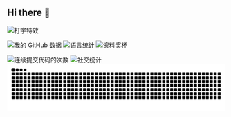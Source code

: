 ## Hi there 👋
![打字特效](https://readme-typing-svg.demolab.com/?lines=welcome+to+huaiyuechusan's+GitHub)
<!--![访客数](https://visitor-badge.glitch.me/badge?page_id=huaiyuechusan&left_color=green&right_color=red)-->

![我的 GitHub 数据](https://github-readme-stats.vercel.app/api?username=huaiyuechusan)
![语言统计](https://github-readme-stats.vercel.app/api/top-langs/?username=huaiyuechusan)
![资料奖杯](https://github-profile-trophy.vercel.app/?username=huaiyuechusan)
<!--![活动统计图](https://github-readme-activity-graph.vercel.app/graph?username=huaiyuechusan)-->
![连续提交代码的次数](https://streak-stats.demolab.com/?user=huaiyuechusan)
![社交统计](https://stats.justsong.cn/api/github?username=huaiyuechusan&cn=true)
<picture>
  <source media="(prefers-color-scheme: dark)" srcset="https://raw.githubusercontent.com/huaiyuechusan/huaiyuechusan/output/github-contribution-grid-snake-dark.svg">
  <source media="(prefers-color-scheme: light)" srcset="https://raw.githubusercontent.com/huaiyuechusan/huaiyuechusan/output/github-contribution-grid-snake.svg">
  <img alt="github contribution grid snake animation" src="https://raw.githubusercontent.com/huaiyuechusan/huaiyuechusan/output/github-contribution-grid-snake.svg">
</picture>




<!--
**huaiyuechusan/huaiyuechusan** is a ✨ _special_ ✨ repository because its `README.md` (this file) appears on your GitHub profile.

Here are some ideas to get you started:

- 🔭 I’m currently working on ...
- 🌱 I’m currently learning ...
- 👯 I’m looking to collaborate on ...
- 🤔 I’m looking for help with ...
- 💬 Ask me about ...
- 📫 How to reach me: ...
- 😄 Pronouns: ...
- ⚡ Fun fact: ...
-->
